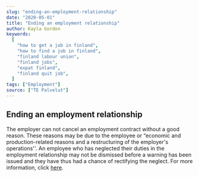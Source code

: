 ```yaml
---
slug: "ending-an-employment-relationship"
date: "2020-05-01"
title: "Ending an employment relationship"
author: Kayla Gordon
keywords:
  [
    "how to get a job in finland",
    "how to find a job in finland",
    "finland labour union",
    "finland jobs",
    "expat finland",
    "finland quit job",
  ]
tags: ["Employment"]
source: ["TE Palvelut"]
---
```


## Ending an employment relationship

The employer can not cancel an employment contract without a good reason. These reasons may be due to the employee or “economic and production-related reasons and a restructuring of the employer's operations''. An employee who has neglected their duties in the employment relationship may not be dismissed before a warning has been issued and they have thus had a chance of rectifying the neglect. For more information, click [here](http://www.te-palvelut.fi/te/en/jobseekers/finding_job/employment_relationship/ending_employment/index.html).
